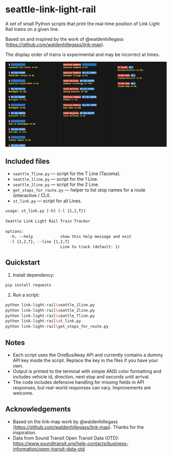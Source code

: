 # seattle-link-light-rail

A set of small Python scripts that print the real-time position of Link Light Rail trains on a given line.

Based on and inspired by the work of @waldenhillegass (https://github.com/waldenhillegass/link-map).

The display order of trains is experimental and may be incorrect at times.

![Output Example](seattle-link-light-rail.png)

## Included files
- `seattle_Tline.py` — script for the T Line (Tacoma).
- `seattle_1line.py` — script for the 1 Line.
- `seattle_2line.py` — script for the 2 Line.
- `get_stops_for_route.py` — helper to list stop names for a route (interactive / CLI).
- `st_link.py` — script for all Lines.
```
usage: st_link.py [-h] [-l {1,2,T}]

Seattle Link Light Rail Train Tracker

options:
  -h, --help            show this help message and exit
  -l {1,2,T}, --line {1,2,T}
                        Line to track (default: 1)
```

## Quickstart
1. Install dependency:
```bash
pip install requests
```

2. Run a script:
```bash
python link-light-rail\seattle_1line.py
python link-light-rail\seattle_2line.py
python link-light-rail\seattle_Tline.py
python link-light-rail\st_link.py
python link-light-rail\get_stops_for_route.py
```

## Notes
- Each script uses the OneBusAway API and currently contains a dummy API key inside the script. Replace the key in the files if you have your own.
- Output is printed to the terminal with simple ANSI color formatting and includes vehicle id, direction, next stop and seconds until arrival.
- The code includes defensive handling for missing fields in API responses, but real-world responses can vary. Improvements are welcome.

## Acknowledgements
- Based on the link-map work by @waldenhillegass (https://github.com/waldenhillegass/link-map). Thanks for the inspiration.
- Data from Sound Transit Open Transit Data (OTD): https://www.soundtransit.org/help-contacts/business-information/open-transit-data-otd

